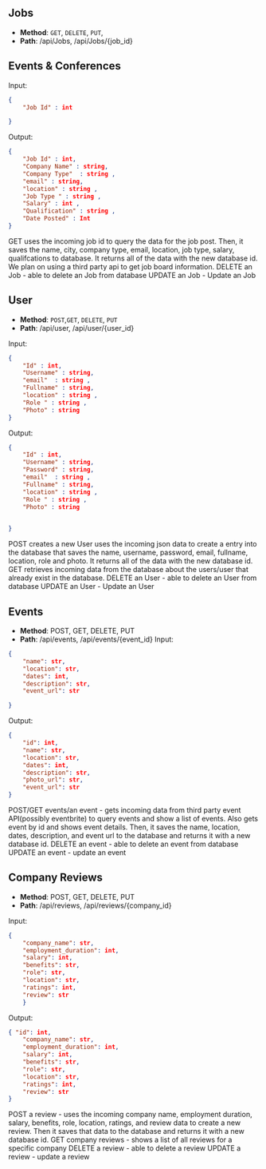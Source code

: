 ## Jobs

* **Method**:  `GET`, `DELETE`, `PUT`,
* **Path**: /api/Jobs, /api/Jobs/{job_id}
## Events & Conferences

Input:

```json
{
    "Job Id" : int 

}
```

Output:

```json
{
    "Job Id" : int,
    "Company Name" : string, 
    "Company Type"  : string ,
    "email" : string,
    "location" : string ,
    "Job Type " : string ,
    "Salary" : int ,
    "Qualification" : string ,
    "Date Posted" : Int 
}
```

GET uses the incoming job id to query the data for the job post. Then, it saves the name, city, company type, email, location, job type, salary, qualifcations to database. It returns all of the data
with the new database id. We plan on using a third party api to get job board information. 
DELETE an Job - able to delete an Job from database
UPDATE an Job - Update an Job

## User

* **Method**:  `POST`,`GET`, `DELETE`, `PUT`
* **Path**: /api/user, /api/user/{user_id}

Input:

```json
{
    "Id" : int,
    "Username" : string, 
    "email"  : string ,
    "Fullname" : string,
    "location" : string ,
    "Role " : string ,
    "Photo" : string
}
```

Output:

```json
{
    "Id" : int,
    "Username" : string, 
    "Password" : string,
    "email"  : string ,
    "Fullname" : string,
    "location" : string ,
    "Role " : string ,
    "Photo" : string

    
}
```
POST creates a new User uses the incoming json 
data to create a entry into the database that saves the name, username, password, email, fullname, location, role and photo.  It returns all of the data with the new database id.
GET retrieves incoming data from the database about the users/user that already exist in the database. 
DELETE an User - able to delete an User from database
UPDATE an User - Update an User

## Events

* **Method**: POST, GET, DELETE, PUT
* **Path**: /api/events, /api/events/{event_id}
Input:

```json
{
    "name": str,
    "location": str,
    "dates": int,
    "description": str,
    "event_url": str

}
```
Output:

```json
{   
    "id": int,
    "name": str,
    "location": str,
    "dates": int,
    "description": str,
    "photo_url": str,
    "event_url": str
}
```

POST/GET events/an event - gets incoming data from third party event API(possibly eventbrite) to query events and show a list of events. Also gets event by id and shows event details. Then, it saves the name, location, dates, description, and event url to the database and returns it with a new database id.
DELETE an event - able to delete an event from database
UPDATE an event - update an event



## Company Reviews

* **Method**: POST, GET, DELETE, PUT
* **Path**: /api/reviews, /api/reviews/{company_id}

Input:

```json
{
    "company_name": str,
    "employment_duration": int,
    "salary": int,
    "benefits": str,
    "role": str,
    "location": str,
    "ratings": int,
    "review": str
    }
```

Output:

```json
{ "id": int,
    "company_name": str,
    "employment_duration": int,
    "salary": int,
    "benefits": str,
    "role": str,
    "location": str,
    "ratings": int,
    "review": str
}
```

POST a review - uses the incoming company name, employment duration, salary, benefits, role, location, ratings, and review data to create a new review. Then it saves that data to the database and returns it with a new database id.
GET company reviews - shows a list of all reviews for a specific company
DELETE a review - able to delete a review
UPDATE a review - update a review